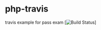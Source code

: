 # php-travis
travis example for pass exam
[![Build Status](https://travis-ci.com/sodiumchlorista/php-travis.svg?branch=master)]
